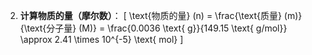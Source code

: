 2. **计算物质的量（摩尔数）**：
   \[
   \text{物质的量} (n) = \frac{\text{质量} (m)}{\text{分子量} (M)} = \frac{0.0036 \text{ g}}{149.15 \text{ g/mol}} \approx 2.41 \times 10^{-5} \text{ mol}
   \]